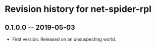 # Revision history for net-spider-rpl

## 0.1.0.0  -- 2019-05-03

* First version. Released on an unsuspecting world.

